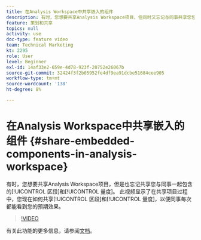 ```yaml
---
title: 在Analysis Workspace中共享嵌入的组件
description: 有时，您想要共享Analysis Workspace项目，但同时又忘记与同事共享您包含的区段和量度。 此视频显示您现在如何在共享项目过程中共享区段和量度，以便同事每次都能看到您想要的内容。
feature: 策划和共享
topics: null
activity: use
doc-type: feature video
team: Technical Marketing
kt: 2295
role: User
level: Beginner
exl-id: 14af33e2-659e-4d78-923f-20752e26067b
source-git-commit: 32424f3f2b05952fe4df9ea91dcbe51684cee905
workflow-type: tm+mt
source-wordcount: '138'
ht-degree: 8%

---
```


# 在Analysis Workspace中共享嵌入的组件 {#share-embedded-components-in-analysis-workspace}

有时，您想要共享Analysis Workspace项目，但是也忘记共享您与同事一起包含的[!UICONTROL 区段]和[!UICONTROL 量度]。 此视频显示了在共享项目过程中，您现在如何共享[!UICONTROL 区段]和[!UICONTROL 量度]，以便同事每次都能看到您的预期效果。

>[!VIDEO](https://video.tv.adobe.com/v/24713/?quality=12)

有关此功能的更多信息，请参阅[文档](https://marketing.adobe.com/resources/help/zh_CN/analytics/analysis-workspace/curate.html)。

